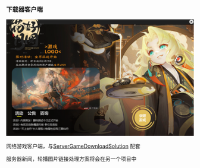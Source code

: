 ### 下载器客户端

![图片样例](https://github.com/BUGres/ServerGameLauncher/blob/Release/show.png)

网络游戏客户端，与[ServerGameDownloadSolution](https://github.com/BUGres/ServerGameDownloadSolution) 配套

服务器新闻，轮播图片链接处理方案将会在另一个项目中

